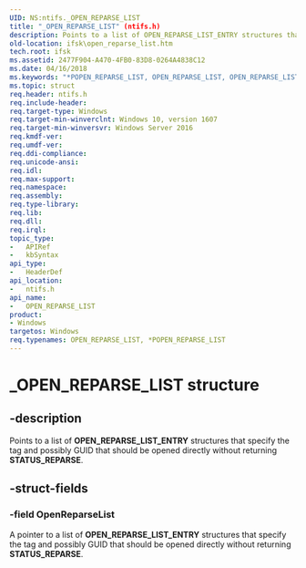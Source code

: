 ```yaml
---
UID: NS:ntifs._OPEN_REPARSE_LIST
title: "_OPEN_REPARSE_LIST" (ntifs.h)
description: Points to a list of OPEN_REPARSE_LIST_ENTRY structures that specify the tag and possibly GUID that should be opened directly without returning STATUS_REPARSE.
old-location: ifsk\open_reparse_list.htm
tech.root: ifsk
ms.assetid: 2477F904-A470-4FB0-83D8-0264A4838C12
ms.date: 04/16/2018
ms.keywords: "*POPEN_REPARSE_LIST, OPEN_REPARSE_LIST, OPEN_REPARSE_LIST structure [Installable File System Drivers], POPEN_REPARSE_LIST, POPEN_REPARSE_LIST structure pointer [Installable File System Drivers], _OPEN_REPARSE_LIST, ifsk.open_reparse_list, ntifs/OPEN_REPARSE_LIST, ntifs/POPEN_REPARSE_LIST"
ms.topic: struct
req.header: ntifs.h
req.include-header: 
req.target-type: Windows
req.target-min-winverclnt: Windows 10, version 1607
req.target-min-winversvr: Windows Server 2016
req.kmdf-ver: 
req.umdf-ver: 
req.ddi-compliance: 
req.unicode-ansi: 
req.idl: 
req.max-support: 
req.namespace: 
req.assembly: 
req.type-library: 
req.lib: 
req.dll: 
req.irql: 
topic_type:
-	APIRef
-	kbSyntax
api_type:
-	HeaderDef
api_location:
-	ntifs.h
api_name:
-	OPEN_REPARSE_LIST
product:
- Windows
targetos: Windows
req.typenames: OPEN_REPARSE_LIST, *POPEN_REPARSE_LIST
---
```


# _OPEN_REPARSE_LIST structure


## -description


 Points to a list of <b>OPEN_REPARSE_LIST_ENTRY</b>
  structures that specify the tag and possibly GUID that should be  opened directly without returning <b>STATUS_REPARSE</b>.


## -struct-fields




### -field OpenReparseList

 A pointer to a list of <b>OPEN_REPARSE_LIST_ENTRY</b>
  structures that specify the tag and possibly GUID that should be  opened directly without returning <b>STATUS_REPARSE</b>.

